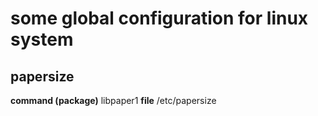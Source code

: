 # some global configuration for linux system

## papersize
**command (package)**
    libpaper1
**file**
    /etc/papersize
